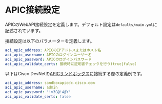 # APIC接続設定

APICのWebAPI接続設定を定義します。デフォルト設定は`defaults/main.yml`に記述されています。

接続設定は以下のパラメーターを定義します。
```yml
aci_apic_address: APICのIPアドレスまたはホスト名
aci_apic_username: APICのログインユーザー名
aci_apic_password: APICのログインパスワード
aci_apic_validate_certs: 接続時に証明書チェックを行う(true|false)
```

以下はCisco DevNetの[APICサンドボックス](sandboxapicdc.cisco.com)に接続する際の定義例です。
```yml
aci_apic_address: sandboxapicdc.cisco.com
aci_apic_username: admin
aci_apic_password: '!v3G@!4@Y'
aci_apic_validate_certs: false
```
